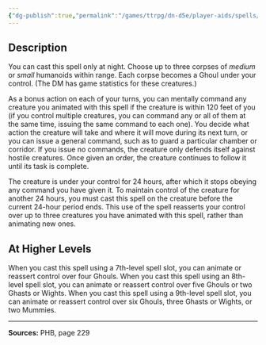```yaml
---
{"dg-publish":true,"permalink":"/games/ttrpg/dn-d5e/player-aids/spells/level-6/create-undead/","tags":["TTRPG/DND/5e","verbal","somatic","material"]}
---
```



## Description
You can cast this spell only at night.
Choose up to three corpses of *medium* or *small* humanoids within range.
Each corpse becomes a Ghoul under your control.
(The DM has game statistics for these creatures.)

As a bonus action on each of your turns, you can mentally command any creature you animated with this spell if the creature is within 120 feet of you (if you control multiple creatures, you can command any or all of them at the same time, issuing the same command to each one).
You decide what action the creature will take and where it will move during its next turn, or you can issue a general command, such as to guard a particular chamber or corridor.
If you issue no commands, the creature only defends itself against hostile creatures.
Once given an order, the creature continues to follow it until its task is complete.

The creature is under your control for 24 hours, after which it stops obeying any command you have given it.
To maintain control of the creature for another 24 hours, you must cast this spell on the creature before the current 24-hour period ends.
This use of the spell reasserts your control over up to three creatures you have animated with this spell, rather than animating new ones.

## At Higher Levels
When you cast this spell using a 7th-level spell slot, you can animate or reassert control over four Ghouls.
When you cast this spell using an 8th-level spell slot, you can animate or reassert control over five Ghouls or two Ghasts or Wights.
When you cast this spell using a 9th-level spell slot, you can animate or reassert control over six Ghouls, three Ghasts or Wights, or two Mummies.

---

**Sources:** PHB, page 229
